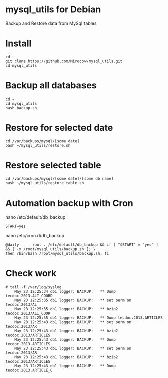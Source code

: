 mysql_utils for Debian
=======================

Backup and Restore data from MySql tables

Install
======

    cd ~
    git clone https://github.com/Mirocow/mysql_utils.git
    cd mysql_utils

Backup all databases   
======

    cd ~
    cd mysql_utils
    bash backup.sh

Restore for selected date
=======

    cd /var/backups/mysql/[some date]
    bash ~/mysql_utils/restore.sh

Restore selected table
=======

    cd /var/backups/mysql/[some date]/[some db name]
    bash ~/mysql_utils/restore_table.sh

Automation backup with Cron
===========================

nano /etc/default/db_backup

    START=yes

nano /etc/cron.d/db_backup

    @daily      root . /etc/default/db_backup && if [ "$START" = "yes" ] && [ -x /root/mysql_utils/backup.sh ]; \
    then /bin/bash /root/mysql_utils/backup.sh; fi

Check work
==========

    # tail -f /var/log/syslog
        May 23 12:25:34 db1 logger: BACKUP:   ** Dump tecdoc.2013.ALI_COORD
        May 23 12:25:35 db1 logger: BACKUP:   ** set perm on tecdoc.2013/AL
        May 23 12:25:35 db1 logger: BACKUP:   ** bzip2 tecdoc.2013/ALI_COOR
        May 23 12:25:35 db1 logger: BACKUP:   ** Dump tecdoc.2013.ARTICLES
        May 23 12:25:43 db1 logger: BACKUP:   ** set perm on tecdoc.2013/AR
        May 23 12:25:43 db1 logger: BACKUP:   ** bzip2 tecdoc.2013/ARTICLES
        May 23 12:25:43 db1 logger: BACKUP:   ** Dump tecdoc.2013.ARTICLES_
        May 23 12:25:43 db1 logger: BACKUP:   ** set perm on tecdoc.2013/AR
        May 23 12:25:43 db1 logger: BACKUP:   ** bzip2 tecdoc.2013/ARTICLES
        May 23 12:25:43 db1 logger: BACKUP:   ** Dump tecdoc.2013.ARTICLE_C
        
